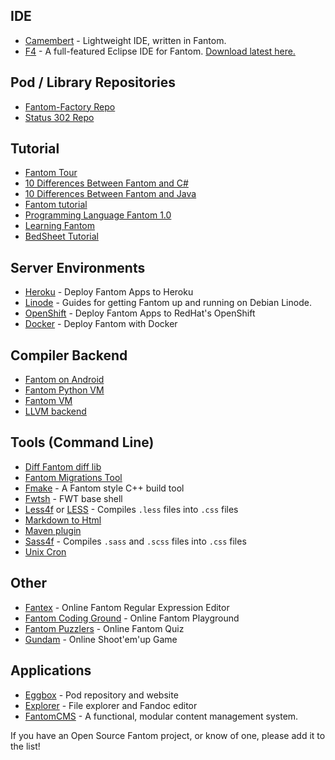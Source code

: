 ## IDE ##
 - [Camembert](http://www.status302.com/camembert#.VfUFB2SF5Sw) - Lightweight IDE, written in Fantom.
 - [F4](http://www.xored.com/products/f4/) - A full-featured Eclipse IDE for Fantom. 
    [Download latest here.](http://download.xored.com/f4/nightly/)

## Pod / Library Repositories ##
 - [Fantom-Factory Repo](http://pods.fantomfactory.org/)
 - [Status 302 Repo](http://repo.status302.com/)

## Tutorial ##
 - [Fantom Tour](http://fantom.org/doc/docIntro/Tour)
 - [10 Differences Between Fantom and C#](http://www.fantomfactory.org/articles/10-differences-between-fantom-and-csharp)
 - [10 Differences Between Fantom and Java](http://www.fantomfactory.org/articles/10-differences-between-fantom-and-java)
 - [Fantom tutorial](https://github.com/tomcl/fantom-tutorial)
 - [Programming Language Fantom 1.0](https://www.penflip.com/Hertz/programming-language-fantom-1-0?invite=dE1bRMms)
 - [Learning Fantom](http://learningfantom.blogspot.com/)
 - [BedSheet Tutorial](http://www.fantomfactory.org/articles/bed-nap-tutorial)

## Server Environments ##
 - [Heroku](https://bitbucket.org/AlienFactory/heroku-buildpack-fantom) - Deploy Fantom Apps to Heroku
 - [Linode](https://bitbucket.org/afrankvt/fantomlinodeguide) - Guides for getting Fantom up and running on Debian Linode.
 - [OpenShift](https://bitbucket.org/AlienFactory/openshift-fantom-quickstart) - Deploy Fantom Apps to RedHat's OpenShift
 - [Docker](https://github.com/chunquedong/dockerFantom) - Deploy Fantom with Docker

## Compiler Backend ##
 - [Fantom on Android](https://bitbucket.org/chunquedong/fan-1.0/)
 - [Fantom Python VM](https://bitbucket.org/_tactics/fantom-pythonvm)
 - [Fantom VM](https://bitbucket.org/chunquedong/fanrun)
 - [LLVM backend](http://code.google.com/p/fan-llvm/source/browse/)

## Tools (Command Line) ##
 - [Diff Fantom diff lib](https://bitbucket.org/dsavenko/diff)
 - [Fantom Migrations Tool](https://bitbucket.org/katox/fantom-migrations)
 - [Fmake](https://bitbucket.org/chunquedong/fmake/src) - A Fantom style C++ build tool
 - [Fwtsh](https://bitbucket.org/ivan_inozemtsev/fwtsh/src/c364930b0ff3d8bd5c0c54f4b15933af8ac542ea?at=default) - FWT base shell
 - [Less4f](http://pods.fantomfactory.org/pods/afLess4f/doc/) or [LESS](https://bitbucket.org/afrankvt/less) - Compiles `.less` files into `.css` files
 - [Markdown to Html](https://bitbucket.org/afrankvt/markdown)
 - [Maven plugin](https://github.com/xored/fmaven)
 - [Sass4f](http://pods.fantomfactory.org/pods/afSass4f/doc/) - Compiles `.sass` and `.scss` files into `.css` files
 - [Unix Cron](https://bitbucket.org/martinlau/cron)

## Other ##
 - [Fantex](http://fantex.fantomfactory.org/) - Online Fantom Regular Expression Editor
 - [Fantom Coding Ground](http://www.tutorialspoint.com/execute_fantom_online.php) - Online Fantom Playground
 - [Fantom Puzzlers](http://ksat.me/fantom-puzzlers/) - Online Fantom Quiz
 - [Gundam](http://www.alienfactory.co.uk/gundam/) - Online Shoot'em'up Game

## Applications ##
 - [Eggbox](http://pods.fantomfactory.org/pods/afEggbox/doc/) - Pod repository and website
 - [Explorer](http://pods.fantomfactory.org/pods/afExplorer/doc/) - File explorer and Fandoc editor
 - [FantomCMS](https://github.com/jcriquet/FantomCMS) - A functional, modular content management system.

If you have an Open Source Fantom project, or know of one, please add it to the list!
